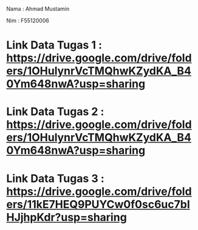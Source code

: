 Nama : Ahmad Mustamin

Nim  : F55120006

# Link Data Tugas 1 : https://drive.google.com/drive/folders/1OHulynrVcTMQhwKZydKA_B40Ym648nwA?usp=sharing
# Link Data Tugas 2 : https://drive.google.com/drive/folders/1OHulynrVcTMQhwKZydKA_B40Ym648nwA?usp=sharing
# Link Data Tugas 3 : https://drive.google.com/drive/folders/11kE7HEQ9PUYCw0f0sc6uc7bIHJjhpKdr?usp=sharing
